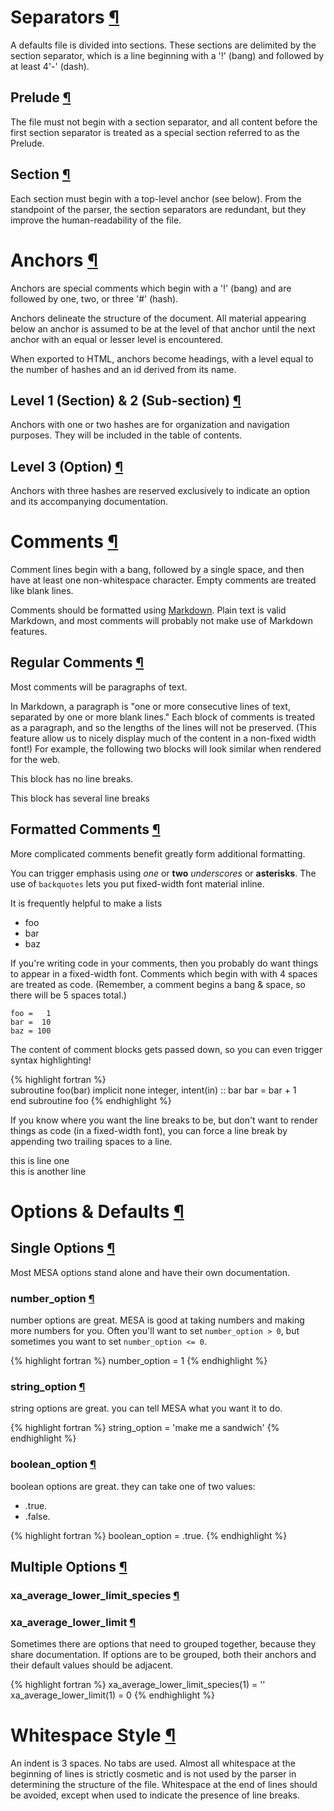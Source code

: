 <h1 id="Separators">Separators <a href="#Separators" title="Permalink to this location">¶</a></h1>


A defaults file is divided into sections.  These sections are
delimited by the section separator, which is a line beginning
with a '!' (bang) and followed by at least 4'-' (dash).

<h2 id="Prelude">Prelude <a href="#Prelude" title="Permalink to this location">¶</a></h2>


The file must not begin with a section separator, and all
content before the first section separator is treated as a
special section referred to as the Prelude.

<h2 id="Section">Section <a href="#Section" title="Permalink to this location">¶</a></h2>


Each section must begin with a top-level anchor (see
below).  From the standpoint of the parser, the section
separators are redundant, but they improve the
human-readability of the file.
<h1 id="Anchors">Anchors <a href="#Anchors" title="Permalink to this location">¶</a></h1>


Anchors are special comments which begin with a '!' (bang) and
are followed by one, two, or three '#' (hash).

Anchors delineate the structure of the document.  All material
appearing below an anchor is assumed to be at the level of
that anchor until the next anchor with an equal or lesser
level is encountered.

When exported to HTML, anchors become headings, with a level
equal to the number of hashes and an id derived from its name.

<h2 id="Level_1_Section__2_Subsection">Level 1 (Section) & 2 (Sub-section) <a href="#Level_1_Section__2_Subsection" title="Permalink to this location">¶</a></h2>


Anchors with one or two hashes are for organization and
navigation purposes.  They will be included in the table of
contents.

<h2 id="Level_3_Option">Level 3 (Option) <a href="#Level_3_Option" title="Permalink to this location">¶</a></h2>


Anchors with three hashes are reserved exclusively to
indicate an option and its accompanying documentation.
<h1 id="Comments">Comments <a href="#Comments" title="Permalink to this location">¶</a></h1>


Comment lines begin with a bang, followed by a single space,
and then have at least one non-whitespace character.  Empty
comments are treated like blank lines.

Comments should be formatted using
[Markdown](http://daringfireball.net/projects/markdown/syntax).
Plain text is valid Markdown, and most comments will probably
not make use of Markdown features.

<h2 id="Regular_Comments">Regular Comments <a href="#Regular_Comments" title="Permalink to this location">¶</a></h2>


Most comments will be paragraphs of text.

In Markdown, a paragraph is "one or more consecutive lines of
text, separated by one or more blank lines."  Each block of
comments is treated as a paragraph, and so the lengths of the
lines will not be preserved.  (This feature allow us to nicely
display much of the content in a non-fixed width font!)  For
example, the following two blocks will look similar when
rendered for the web.

This block has no line breaks.

This block
has several
line
breaks

<h2 id="Formatted_Comments">Formatted Comments <a href="#Formatted_Comments" title="Permalink to this location">¶</a></h2>


More complicated comments benefit greatly form additional
formatting.

You can trigger emphasis using *one* or __two__
_underscores_ or **asterisks**.  The use of `backquotes`
lets you put fixed-width font material inline.

It is frequently helpful to make a lists

+ foo
+ bar
+ baz

If you're writing code in your comments, then you probably
do want things to appear in a fixed-width font. Comments
which begin with with 4 spaces are treated as code.
(Remember, a comment begins a bang & space, so there will
be 5 spaces total.)

    foo =   1
    bar =  10
    baz = 100

The content of comment blocks gets passed down, so you can
even trigger syntax highlighting!

{% highlight fortran %}   
subroutine foo(bar)
  implicit none
  integer, intent(in) :: bar
  bar = bar + 1  
end subroutine foo
{% endhighlight %}

If you know where you want the line breaks to be, but don't
want to render things as code (in a fixed-width font), you
can force a line break by appending two trailing spaces to
a line.

this is line one  
this is another line
<h1 id="Options__Defaults">Options & Defaults <a href="#Options__Defaults" title="Permalink to this location">¶</a></h1>


<h2 id="Single_Options">Single Options <a href="#Single_Options" title="Permalink to this location">¶</a></h2>


Most MESA options stand alone and have their own
documentation.

<h3 id="number_option">number_option <a href="#number_option" title="Permalink to this location">¶</a></h3>


number options are great.  MESA is good at taking numbers
and making more numbers for you.  Often you'll want to set
`number_option > 0`, but sometimes you want to set
`number_option <= 0`.

{% highlight fortran %}
number_option = 1
{% endhighlight %}


<h3 id="string_option">string_option <a href="#string_option" title="Permalink to this location">¶</a></h3>


string options are great.  you can tell MESA what you want
it to do.

{% highlight fortran %}
string_option = 'make me a sandwich'
{% endhighlight %}


<h3 id="boolean_option">boolean_option <a href="#boolean_option" title="Permalink to this location">¶</a></h3>


boolean options are great.  they can take one of two values:

+ .true.
+ .false.

{% highlight fortran %}
boolean_option = .true.
{% endhighlight %}


<h2 id="Multiple_Options">Multiple Options <a href="#Multiple_Options" title="Permalink to this location">¶</a></h2>


<h3 id="xa_average_lower_limit_species">xa_average_lower_limit_species <a href="#xa_average_lower_limit_species" title="Permalink to this location">¶</a></h3>


<h3 id="xa_average_lower_limit">xa_average_lower_limit <a href="#xa_average_lower_limit" title="Permalink to this location">¶</a></h3>


Sometimes there are options that need to grouped together,
because they share documentation. If options are to be
grouped, both their anchors and their default values should
be adjacent.

{% highlight fortran %}
xa_average_lower_limit_species(1) = ''
xa_average_lower_limit(1) = 0
{% endhighlight %}

<h1 id="Whitespace_Style">Whitespace Style <a href="#Whitespace_Style" title="Permalink to this location">¶</a></h1>


An indent is 3 spaces.  No tabs are used.  Almost all
whitespace at the beginning of lines is strictly cosmetic and
is not used by the parser in determining the structure of the
file.  Whitespace at the end of lines should be avoided,
except when used to indicate the presence of line breaks.